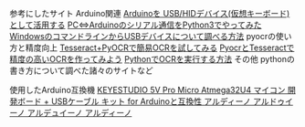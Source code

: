 参考にしたサイト
Arduino関連
[Arduinoを USB/HIDデバイス(仮想キーボード)として活用する](https://qiita.com/pronechia/items/b7a3722391af8e04e292)
[PC⇔Arduinoのシリアル通信をPython3でやってみた](https://qiita.com/k_zoo/items/cbeda6736d727113b7cd)
[WindowsのコマンドラインからUSBデバイスについて調べる方法](https://ascii.jp/elem/000/004/085/4085974/)
pyocrの使い方と精度向上
[Tesseract+PyOCRで簡易OCRを試してみる](https://qiita.com/nabechi6011/items/3a367ca94dbd208efcc7)
[PyocrとTesseractで精度の高いOCRを作ってみよう](https://myafu-python.com/work/text-extraction/)
[PythonでOCRを実行する方法](https://gammasoft.jp/blog/ocr-by-python/)
その他
pythonの書き方について調べた諸々のサイトなど

使用したArduino互換機
[KEYESTUDIO 5V Pro Micro Atmega32U4 マイコン 開発ボード + USBケーブル キット for Arduinoと互換性 アルディーノ アルドゥイーノ アルデュイーノ アルディーノ](https://www.amazon.co.jp/gp/product/B07J55YWKZ/ref=ppx_yo_dt_b_asin_title_o00_s00?ie=UTF8&psc=1)